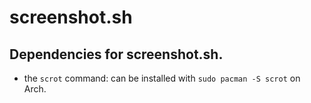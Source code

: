 # screenshot.sh


## Dependencies for screenshot.sh.
- the `scrot` command: can be installed with `sudo pacman -S scrot` on Arch.
